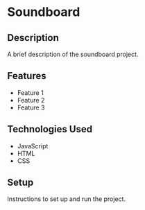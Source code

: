 # Soundboard

## Description

A brief description of the soundboard project.

## Features

- Feature 1
- Feature 2
- Feature 3

## Technologies Used

- JavaScript
- HTML
- CSS

## Setup

Instructions to set up and run the project.
